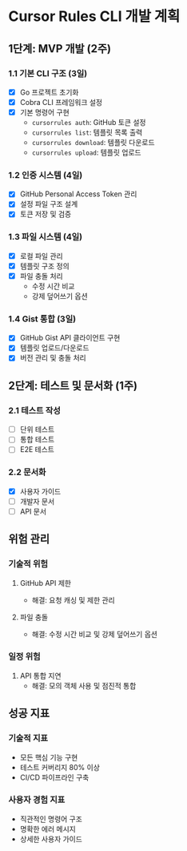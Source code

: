 # Cursor Rules CLI 개발 계획

## 1단계: MVP 개발 (2주)

### 1.1 기본 CLI 구조 (3일)
- [x] Go 프로젝트 초기화
- [x] Cobra CLI 프레임워크 설정
- [x] 기본 명령어 구현
  - `cursorrules auth`: GitHub 토큰 설정
  - `cursorrules list`: 템플릿 목록 출력
  - `cursorrules download`: 템플릿 다운로드
  - `cursorrules upload`: 템플릿 업로드

### 1.2 인증 시스템 (4일)
- [x] GitHub Personal Access Token 관리
- [x] 설정 파일 구조 설계
- [x] 토큰 저장 및 검증

### 1.3 파일 시스템 (4일)
- [x] 로컬 파일 관리
- [x] 템플릿 구조 정의
- [x] 파일 충돌 처리
  - 수정 시간 비교
  - 강제 덮어쓰기 옵션

### 1.4 Gist 통합 (3일)
- [x] GitHub Gist API 클라이언트 구현
- [x] 템플릿 업로드/다운로드
- [x] 버전 관리 및 충돌 처리

## 2단계: 테스트 및 문서화 (1주)

### 2.1 테스트 작성
- [ ] 단위 테스트
- [ ] 통합 테스트
- [ ] E2E 테스트

### 2.2 문서화
- [x] 사용자 가이드
- [ ] 개발자 문서
- [ ] API 문서

## 위험 관리

### 기술적 위험
1. GitHub API 제한
   - 해결: 요청 캐싱 및 제한 관리

2. 파일 충돌
   - 해결: 수정 시간 비교 및 강제 덮어쓰기 옵션

### 일정 위험
1. API 통합 지연
   - 해결: 모의 객체 사용 및 점진적 통합

## 성공 지표

### 기술적 지표
- 모든 핵심 기능 구현
- 테스트 커버리지 80% 이상
- CI/CD 파이프라인 구축

### 사용자 경험 지표
- 직관적인 명령어 구조
- 명확한 에러 메시지
- 상세한 사용자 가이드 